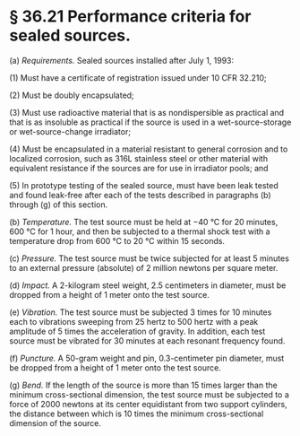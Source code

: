 # § 36.21   Performance criteria for sealed sources.

(a) *Requirements.* Sealed sources installed after July 1, 1993:


(1) Must have a certificate of registration issued under 10 CFR 32.210;


(2) Must be doubly encapsulated;


(3) Must use radioactive material that is as nondispersible as practical and that is as insoluble as practical if the source is used in a wet-source-storage or wet-source-change irradiator;


(4) Must be encapsulated in a material resistant to general corrosion and to localized corrosion, such as 316L stainless steel or other material with equivalent resistance if the sources are for use in irradiator pools; and


(5) In prototype testing of the sealed source, must have been leak tested and found leak-free after each of the tests described in paragraphs (b) through (g) of this section.


(b) *Temperature.* The test source must be held at −40 °C for 20 minutes, 600 °C for 1 hour, and then be subjected to a thermal shock test with a temperature drop from 600 °C to 20 °C within 15 seconds.


(c) *Pressure.* The test source must be twice subjected for at least 5 minutes to an external pressure (absolute) of 2 million newtons per square meter.


(d) *Impact.* A 2-kilogram steel weight, 2.5 centimeters in diameter, must be dropped from a height of 1 meter onto the test source.


(e) *Vibration.* The test source must be subjected 3 times for 10 minutes each to vibrations sweeping from 25 hertz to 500 hertz with a peak amplitude of 5 times the acceleration of gravity. In addition, each test source must be vibrated for 30 minutes at each resonant frequency found.


(f) *Puncture.* A 50-gram weight and pin, 0.3-centimeter pin diameter, must be dropped from a height of 1 meter onto the test source.


(g) *Bend.* If the length of the source is more than 15 times larger than the minimum cross-sectional dimension, the test source must be subjected to a force of 2000 newtons at its center equidistant from two support cylinders, the distance between which is 10 times the minimum cross-sectional dimension of the source.





